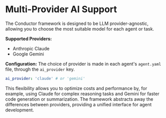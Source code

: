 # Multi-Provider AI Support

The Conductor framework is designed to be LLM provider-agnostic, allowing you to choose the most suitable model for each agent or task.

**Supported Providers:**
- Anthropic Claude
- Google Gemini

**Configuration:**
The choice of provider is made in each agent's `agent.yaml` file, through the `ai_provider` key.

```yaml
ai_provider: 'claude' # or 'gemini'
```

This flexibility allows you to optimize costs and performance by, for example, using Claude for complex reasoning tasks and Gemini for faster code generation or summarization. The framework abstracts away the differences between providers, providing a unified interface for agent development.